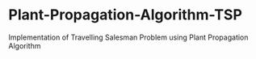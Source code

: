 # Plant-Propagation-Algorithm-TSP
Implementation of Travelling Salesman Problem using Plant Propagation Algorithm
